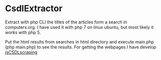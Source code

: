 # CsdlExtractor
Extract with php CLI the titles of the articles form a search in computers.org. I have used it with php 7 on linux ubuntu,
but most likely it works with php 5.


Put the html results from searches in html directory and execute main.php (php main.php) to see the results. 
For getting the webpages I have develop [jsCSDLscraping](https://github.com/guillem72/jsCSDLscraping)

